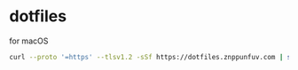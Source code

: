 # dotfiles

for macOS

```sh
curl --proto '=https' --tlsv1.2 -sSf https://dotfiles.znppunfuv.com | sh
```

